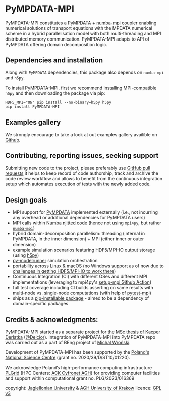 # PyMPDATA-MPI
PyMPDATA-MPI constitutes a [PyMPDATA](https://github.com/open-atmos/PyMPDATA) +
[numba-mpi](https://github.com/numba-mpi/numba-mpi) coupler enabling numerical solutions
of transport equations with the MPDATA numerical scheme in a
hybrid parallelisation model with both multi-threading and MPI distributed memory communication.
PyMPDATA-MPI adapts to API of PyMPDATA offering domain decomposition logic.

## Dependencies and installation

Along with ``PyMPDATA`` dependencies, this package also depends on ``numba-mpi`` and ``h5py``.

To install PyMPDATA-MPI, first we recommend installing MPI-compatible ``h5py`` and then downloading the package via pip:
```
HDF5_MPI="ON" pip install --no-binary=h5py h5py
pip install PyMPDATA-MPI
```

## Examples gallery

We strongly encourage to take a look at out examples gallery availible on [Github](https://open-atmos.github.io/PyMPDATA/PyMPDATA_MPI.html).

## Contributing, reporting issues, seeking support 

Submitting new code to the project, please preferably use [GitHub pull requests](https://github.com/open-atmos/PyMPDATA/pulls) it helps to keep record of code authorship, 
track and archive the code review workflow and allows to benefit
from the continuous integration setup which automates execution of tests 
with the newly added code. 

## Design goals

- MPI support for [PyMPDATA](https://pypi.org/project/PyMPDATA/) implemented externally (i.e., not incurring any overhead or additional dependencies for PyMPDATA users)
- MPI calls within [Numba njitted code](https://numba.pydata.org/numba-doc/dev/reference/jit-compilation.html) (hence not using [`mpi4py`](https://mpi4py.readthedocs.io/), but rather [`numba-mpi`](https://pypi.org/p/numba-mpi/))
- hybrid domain-decomposition parallelism: threading (internal in PyMPDATA, in the inner dimension) + MPI (either inner or outer dimension)
- example simulation scenarios featuring HDF5/MPI-IO output storage (using [h5py](https://www.h5py.org/))
- [py-modelrunner](https://github.com/zwicker-group/py-modelrunner) simulation orchestration
- portability across Linux & macOS (no Windows support as of now due to [challenges in getting HDF5/MPI-IO to work there](https://docs.h5py.org/en/stable/build.html#source-installation-on-windows))
- Continuous Integration (CI) with different OSes and different MPI implementations (leveraging to mpi4py's [setup-mpi Github Action](https://github.com/mpi4py/setup-mpi/))
- full test coverage including CI builds asserting on same results with multi-node vs. single-node computations (with help of [pytest-mpi](https://pypi.org/p/pytest-mpi/))
- ships as a [pip-installable package](https://pypi.org/project/PyMPDATA-MPI) - aimed to be a dependency of domain-specific packages

## Credits & acknowledgments:

PyMPDATA-MPI started as a separate project for the [MSc thesis of Kacper Derlatka](https://www.ap.uj.edu.pl/diplomas/166883) ([@Delcior](https://github.com/Delcior)).
Integration of PyMPDATA-MPI into PyMPDATA repo was carried out as a part of BEng project of [Michał Wroński](https://github.com/Sfonxu/).

Development of PyMPDATA-MPI has been supported by the [Poland's National Science Centre](https://www.ncn.gov.pl/?language=en)
(grant no. 2020/39/D/ST10/01220).

We acknowledge Poland’s high-performance computing infrastructure [PLGrid](https://plgrid.pl/) (HPC Centers: [ACK Cyfronet AGH](https://www.cyfronet.pl/en/))
for providing computer facilities and support within computational grant no. PLG/2023/016369

copyright: [Jagiellonian University](https://en.uj.edu.pl/en) & [AGH University of Krakow](https://agh.edu.pl/en)
licence: [GPL v3](https://www.gnu.org/licenses/gpl-3.0.html)